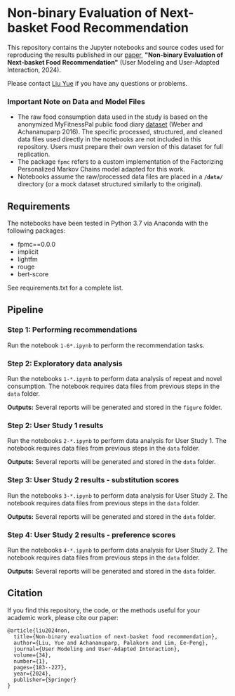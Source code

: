# Non-binary Evaluation of Next-basket Food Recommendation

This repository contains the Jupyter notebooks and source codes used for reproducing the results published in our [paper](https://link.springer.com/article/10.1007/s11257-023-09369-8), **"Non-binary Evaluation of Next-basket Food Recommendation"** (User Modeling and User-Adapted Interaction, 2024).

Please contact [Liu Yue](mailto:yueliu@smu.edu.sg?cc=liuyue715@hotmail.com) if you have any questions or problems.

### Important Note on Data and Model Files

* The raw food consumption data used in the study is based on the anonymized MyFitnessPal public food diary [dataset](https://www.researchgate.net/publication/324601551_MyFitnessPal_Food_Diary_Dataset) (Weber and Achananuparp 2016). The specific processed, structured, and cleaned data files used directly in the notebooks are not included in this repository. Users must prepare their own version of this dataset for full replication.
* The package `fpmc` refers to a custom implementation of the Factorizing Personalized Markov Chains model adapted for this work.
* Notebooks assume the raw/processed data files are placed in a **`/data/`** directory (or a mock dataset structured similarly to the original).

## Requirements
The notebooks have been tested in Python 3.7 via Anaconda with the following packages:

* fpmc==0.0.0
* implicit
* lightfm
* rouge
* bert-score

See requirements.txt for a complete list.


## Pipeline

### Step 1: Performing recommendations
Run the notebook `1-6*.ipynb` to perform the recommendation tasks.


### Step 2: Exploratory data analysis
Run the notebooks `1-*.ipynb` to perform data analysis of repeat and novel consumption. The notebook requires data files from previous steps in the `data` folder.

__Outputs:__ Several reports will be generated and stored in the `figure` folder.

### Step 2: User Study 1 results
Run the notebooks `2-*.ipynb` to perform data analysis for User Study 1. The notebook requires data files from previous steps in the `data` folder.

__Outputs:__ Several reports will be generated and stored in the `data` folder.

### Step 3: User Study 2 results - substitution scores
Run the notebooks `3-*.ipynb` to perform data analysis for User Study 2. The notebook requires data files from previous steps in the `data` folder.

__Outputs:__ Several reports will be generated and stored in the `data` folder.

### Step 4: User Study 2 results - preference scores
Run the notebooks `4-*.ipynb` to perform data analysis for User Study 2. The notebook requires data files from previous steps in the `data` folder.

__Outputs:__ Several reports will be generated and stored in the `data` folder.

## Citation

If you find this repository, the code, or the methods useful for your academic work, please cite our paper:
```
@article{liu2024non,
  title={Non-binary evaluation of next-basket food recommendation},
  author={Liu, Yue and Achananuparp, Palakorn and Lim, Ee-Peng},
  journal={User Modeling and User-Adapted Interaction},
  volume={34},
  number={1},
  pages={183--227},
  year={2024},
  publisher={Springer}
}
```
